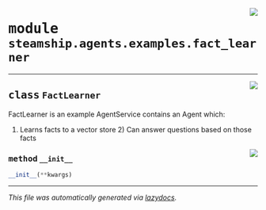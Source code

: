 <!-- markdownlint-disable -->

<a href="https://github.com/steamship-core/python-client/tree/main/src/steamship/agents/examples/fact_learner.py#L0"><img align="right" style="float:right;" src="https://img.shields.io/badge/-source-cccccc?style=flat-square"></a>

# <kbd>module</kbd> `steamship.agents.examples.fact_learner`






---

<a href="https://github.com/steamship-core/python-client/tree/main/src/steamship/agents/examples/fact_learner.py#L11"><img align="right" style="float:right;" src="https://img.shields.io/badge/-source-cccccc?style=flat-square"></a>

## <kbd>class</kbd> `FactLearner`
FactLearner is an example AgentService contains an Agent which: 

1) Learns facts to a vector store 2) Can answer questions based on those facts 

<a href="https://github.com/steamship-core/python-client/tree/main/src/steamship/agents/examples/fact_learner.py#L17"><img align="right" style="float:right;" src="https://img.shields.io/badge/-source-cccccc?style=flat-square"></a>

### <kbd>method</kbd> `__init__`

```python
__init__(**kwargs)
```











---

_This file was automatically generated via [lazydocs](https://github.com/ml-tooling/lazydocs)._
